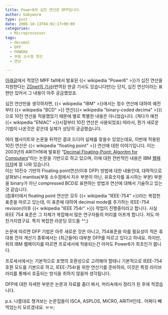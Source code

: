 ```yaml
---
title: Power6의 십진 연산은 DFP입니다.
author: babyworm
type: post
date: 2006-10-13T04:02:17+00:00
categories:
  - Microprocessor
tags:
  - decomal
  - DFP
  - POWER6
  - 부동 소수점 연산
  - 연산

---
```

[아래글][1]에서 적었던 MPF fall에서 발표된 {{< wikipedia "Power6" >}}가 십진 연산을 지원한다는 [ZDnet의 기사][2](번역된 한글 기사도 있습니다만)는 단지, 십진 연산이라는 표현만 있어서 그 내용이 아주 궁금했었죠.

십진 연산만을 생각하자면, {{< wikipedia "IBM" >}}에서는 정수 연산에 대하여 예전부터 {{< wikipedia "BCD" >}} 연산({{< wikipedia "binary-coded decima" >}})으로 10진 연산을 적용했었기 때문에 별로 특별한 내용은 아니었습니다. (게다가 예전 {{< wikipedia "ENIAC" >}}시절부터 10진 연산은 사용되었죠) 따라서, 뭔가 새로운 기법이 나온것은 같은데 실체가 상당히 궁금했습니다.

여러 웹사이트와 논문을 뒤적인 결과 드디어 실체를 찾을수 있었는데요, 이번에 적용된 10진 연산은 {{< wikipedia "floating point" >}} 연산에 대한 이야기입니다. 이는 2003년의 ARITH16에 발표된 &#8220;[Decimal Floating-Point: Algoritm for Computers][3]&#8220;라는 논문을 기반으로 하고 있으며, 이에 대한 전반적인 내용은 IBM [웹페이지][4]에 잘 나와 있습니다.  
이는 10진수 기반의 Floating point연산(이후 DFP) 방법에 대한 내용인데, 대략적으로 살펴보니 mantisa(부동 소수점에서 지수 부분이 아닌, 유효숫자를 표시하는 부분) 부분을 binary가 아닌 compressed BCD로 표현하는 방법과 연산에 대해서 기술하고 있는 것 같습니다.  
(컴퓨터에서 floating point 연산은 모두 {{< wikipedia "IEEE-754" >}}라는 복잡한 표준을 따르고 있는데, 이 표준에 대하여 decimal mode를 추가하는 IEEE-754 revision(이후 {{< wikipedia "IEEE 754r" >}}) 작업이 진행중이라고 합니다. 사실 IEEE 754 표준은 그 자체가 복잡해서 많은 연구자들의 머리를 아프게 합니다. 저도 마찬가지였구요. 특히 복잡한 라운딩 모드들 ^^;)

논문에 따르면 DFP 기법은 아주 새로운 것은 아니고, 754표준을 따를 필요성이 적은 휴대용 전자 계산기 종류에서는 (최근들어) 대부분 DFP를 따르고 있다고 하네요. 하지만, 위의 IBM 웹페이지를 따르면 프로세서에 적용되는건 아마도 Power6가 최초인가 봅니다.

프로세서에서는 기본적으로 포맷의 호환성으로 고려해야 할테니 기본적으로 IEEE-754 호환 모드를 기본으로 하고, IEEE-754r을 위한 연산기를 준비하되, 이것은 특정 라이브러리를 통해서 호출되는 방식을 취하지 않을까 생각됩니다.

DFP에 대한 자세한 부분은 논문과 자료를 좀더 봐서, 머리속에서 정리가 된 후에 적겠습니다.

p.s. 나름대로 챙겨보는 논문집들이 ISCA, ASPLOS, MICRO, ARITH인데.. 어쩌다 빼먹었는지 모르겠네요. ㅠㅠ;

 [1]: http://babyworm.net/wordpress/?p=110
 [2]: http://news.zdnet.com/2100-9584_22-6124451.html
 [3]: http://www2.hursley.ibm.com/decimal/IEEE-cowlishaw-arith16.pdf
 [4]: http://www2.hursley.ibm.com/decimal/